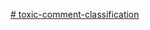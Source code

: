 [# toxic-comment-classification](https://www.kaggle.com/competitions/toxic-comments-classification-2023/overview)
